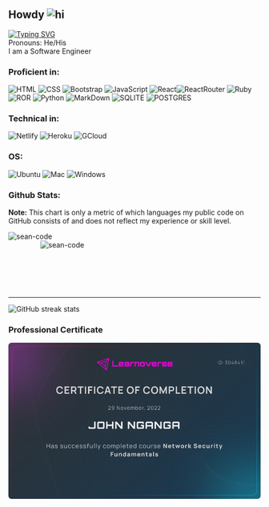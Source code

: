 ## Howdy <img src="https://user-images.githubusercontent.com/1303154/88677602-1635ba80-d120-11ea-84d8-d263ba5fc3c0.gif" height="27px" width="28px" alt="hi">
 
[![Typing SVG](https://readme-typing-svg.herokuapp.com?color=FF0000&height=30&lines=My+name+is+John+Nganga;A.K.A+Sean)](https://git.io/typing-svg) \
Pronouns: He/His \
I am a Software Engineer


### Proficient in:
![HTML](https://img.shields.io/badge/HTML5-E34F26?style=for-the-badge&logo=html5&logoColor=white) ![CSS](https://img.shields.io/badge/CSS-239120?&style=for-the-badge&logo=css3&logoColor=white) ![Bootstrap](https://img.shields.io/badge/Bootstrap-563D7C?style=for-the-badge&logo=bootstrap&logoColor=white) ![JavaScript](https://img.shields.io/badge/JavaScript-323330?style=for-the-badge&logo=javascript&logoColor=F7DF1E) ![React](https://img.shields.io/badge/React-20232A?style=for-the-badge&logo=react&logoColor=61DAFB)![ReactRouter](https://img.shields.io/badge/React_Router-CA4245?style=for-the-badge&logo=react-router&logoColor=white)
![Ruby](https://img.shields.io/badge/Ruby-CC342D?style=for-the-badge&logo=ruby&logoColor=white) ![ROR](https://img.shields.io/badge/Ruby_on_Rails-CC0000?style=for-the-badge&logo=ruby-on-rails&logoColor=white) ![Python](https://img.shields.io/badge/Python-14354C?style=for-the-badge&logo=python&logoColor=white) ![MarkDown](https://img.shields.io/badge/Markdown-000000?style=for-the-badge&logo=markdown&logoColor=white) ![SQLITE](https://img.shields.io/badge/SQLite-07405E?style=for-the-badge&logo=sqlite&logoColor=white)
![POSTGRES](https://img.shields.io/badge/Postgresql-07405E?style=for-the-badge&logo=postgres&logoColor=white)



### Technical in:
 ![Netlify](https://img.shields.io/badge/Netlify-00C7B7?style=for-the-badge&logo=netlify&logoColor=white) ![Heroku](https://img.shields.io/badge/Heroku-430098?style=for-the-badge&logo=heroku&logoColor=white) ![GCloud](https://img.shields.io/badge/Google_Cloud-4285F4?style=for-the-badge&logo=google-cloud&logoColor=white)


### OS:
![Ubuntu](https://img.shields.io/badge/Ubuntu-E95420?style=for-the-badge&logo=ubuntu&logoColor=white) ![Mac](https://img.shields.io/badge/mac%20os-000000?style=for-the-badge&logo=apple&logoColor=white) ![Windows](https://img.shields.io/badge/Windows-0078D6?style=for-the-badge&logo=windows&logoColor=white)

### Github Stats:

<!-- ### Most Used Languages:
<b>Note:</b> This chart is only a metric of which languages my public code on GitHub consists of and does not reflect my experience or skill level. -->



<b>Note:</b> This chart is only a metric of which languages my public code on GitHub consists of and does not reflect my experience or skill level.
<p><img align="left" src="https://github-readme-stats.vercel.app/api/top-langs/?username=sean-code&langs_count=10&theme=chartreuse-dark&layout=compact#" alt="sean-code" width="360"/></p>
<p>&nbsp;<img align="right" src="https://github-readme-stats.vercel.app/api?username=sean-code&show_icons=true&locale=en&theme=chartreuse-dark" alt="sean-code" width="440" /></p>
<br><br><br><br><br>
<hr>

![GitHub streak stats](https://github-readme-streak-stats.herokuapp.com/?user=sean-code&show_icons=true&locale=en&layout=compact&theme=chartreuse-dark)


 



### Professional Certificate
![Certificate](./assets/bitdegree-certificate-1030477%20(1).jpeg)



